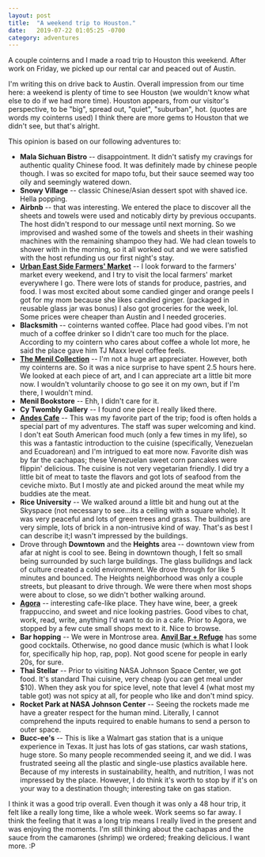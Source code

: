 ```yaml
---
layout: post
title:  "A weekend trip to Houston."
date:   2019-07-22 01:05:25 -0700
category: adventures
---
```

A couple cointerns and I made a road trip to Houston this weekend. After work on Friday, we picked up our rental car and peaced out of Austin.

I'm writing this on drive back to Austin. Overall impression from our time here: a weekend is plenty of time to see Houston (we wouldn't know what else to do if we had more time). Houston appears, from our visitor's perspective, to be "big", spread out, "quiet", "suburban", hot. (quotes are words my cointerns used) I think there are more gems to Houston that we didn't see, but that's alright.

This opinion is based on our following adventures to:
* **Mala Sichuan Bistro** -- disappointment. It didn't satisfy my cravings for authentic quality Chinese food. It was definitely made by chinese people though. I was so excited for mapo tofu, but their sauce seemed way too oily and seemingly watered down. 
* **Snowy Village** -- classic Chinese/Asian dessert spot with shaved ice. Hella popping. 
* **Airbnb** -- that was interesting. We entered the place to discover all the sheets and towels were used and noticably dirty by previous occupants. The host didn't respond to our message until next morning. So we improvised and washed some of the towels and sheets in their washing machines with the remaining shampoo they had. We had clean towels to shower with in the morning, so it all worked out and we were satisfied with the host refunding us our first night's stay.
* **[Urban East Side Farmers' Market][fm]** -- I look forward to the farmers' market every weekend, and I try to visit the local farmers' market everywhere I go. There were lots of stands for produce, pastries, and food. I was most excited about some candied ginger and orange peels I got for my mom because she likes candied ginger. (packaged in reusable glass jar was bonus) I also got groceries for the week, lol. Some prices were cheaper than Austin and I needed groceries.
* **Blacksmith** -- cointerns wanted coffee. Place had good vibes. I'm not much of a coffee drinker so I didn't care too much for the place. According to my cointern who cares about coffee a whole lot more, he said the place gave him TJ Maxx level coffee feels. 
* **[The Menil Collection][menil]** -- I'm not a huge art appreciater. However, both my cointerns are. So it was a nice surprise to have spent 2.5 hours here. We looked at each piece of art, and I can appreciate art a little bit more now. I wouldn't voluntarily choose to go see it on my own, but if I'm there, I wouldn't mind.
* **Menil Bookstore** -- Ehh, I didn't care for it. 
* **Cy Twombly Gallery** -- I found one piece I really liked there. 
* **[Andes Cafe][andes]** -- This was my favorite part of the trip; food is often holds a special part of my adventures. The staff was super welcoming and kind. I don't eat South American food much (only a few times in my life), so this was a fantastic introduction to the cuisine (specifically, Venezuelan and Ecuadorean) and I'm intrigued to eat more now. Favorite dish was by far the cachapas; these Venezuelan sweet corn pancakes were flippin' delicious. The cuisine is not very vegetarian friendly. I did try a little bit of meat to taste the flavors and got lots of seafood from the ceviche mixto. But I mostly ate and picked around the meat while my buddies ate the meat. 
* **Rice University** -- We walked around a little bit and hung out at the Skyspace (not necessary to see...its a ceiling with a square whole). It was very peaceful and lots of green trees and grass. The buildings are very simple, lots of brick in a non-intrusive kind of way. That's as best I can describe it;I wasn't impressed by the buildings. 
* Drove through **Downtown** and the **Heights** area -- downtown view from afar at night is cool to see. Being in downtown though, I felt so small being surrounded by such large buildings. The glass builidngs and lack of culture created a cold environment. We drove through for like 5  minutes and bounced. The Heights neighborhood was only a couple streets, but pleasant to drive through. We were there when most shops were about to close, so we didn't bother walking around.
* **[Agora][agora]** -- interesting cafe-like place. They have wine, beer, a greek frappuccino, and sweet and nice looking pastries. Good vibes to chat, work, read, write, anything I'd want to do in a cafe.
Prior to Agora, we stopped by a few cute small shops mext to it. Nice to browse.
* **Bar hopping** -- We were in Montrose area. **[Anvil Bar + Refuge][anvil]** has some good cocktails. Otherwise, no good dance music (which is what I look for, specifically hip hop, rap, pop). Not good scene for people in early 20s, for sure.
* **Thai Stellar** -- Prior to visiting NASA Johnson Space Center, we got food. It's standard Thai cuisine, very cheap (you can get meal under $10). When they ask you for spice level, note that level 4 (what most my table got) was not spicy at all, for people who like and don't mind spicy.
* **Rocket Park at NASA Johnson Center** -- Seeing the rockets made me have a greater respect for the human mind. Literally, I cannot comprehend the inputs required to enable humans to send a person to outer space. 
* **Bucc-ee's** -- This is like a Walmart gas station that is a unique experience in Texas. It just has lots of gas stations, car wash stations, huge store. So many people recommended seeing it, and we did. I was frustrated seeing all the plastic and single-use plastics available here. Because of my interests in sustainability, health, and nutrition, I was not impressed by the place. However, I do think it's worth to stop by if it's on your way to a destination though; interesting take on gas station. 

I think it was a good trip overall. Even though it was only a 48 hour trip, it felt like a really long time, like a whole week. Work seems so far away. I think the feeling that it was a long trip means I really lived in the present and was enjoying the moments. I'm still thinking about the cachapas and the sauce from the camarones (shrimp) we ordered; freaking delicious. I want more. :P

[fm]: https://www.urbanharvest.org/farmersmarkets/
[menil]: https://www.menil.org/
[andes]: https://andescafe.com/
[agora]: https://www.agorahouston.com/
[anvil]: https://www.anvilhouston.com/